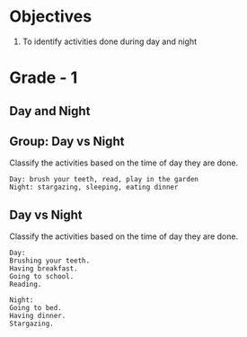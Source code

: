 # Objectives

1. To identify activities done during day and night

# Grade - 1
## Day and Night

## Group: Day vs Night
Classify the activities based on the time of day they are done.
```
Day: brush your teeth, read, play in the garden
Night: stargazing, sleeping, eating dinner
```
## Day vs Night
Classify the activities based on the time of day they are done.
```
Day:
Brushing your teeth.
Having breakfast.
Going to school.
Reading.

Night:
Going to bed.
Having dinner.
Stargazing.
```

